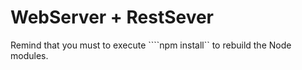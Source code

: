 # WebServer + RestSever

Remind that you must to execute ````npm install`` to rebuild the Node modules.